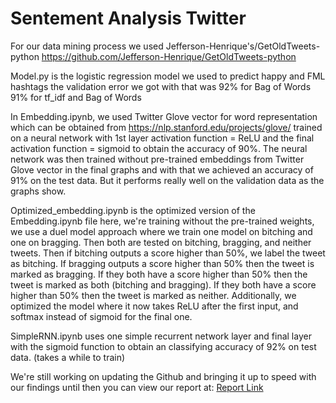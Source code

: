 # Sentement Analysis Twitter

For our data mining process we used Jefferson-Henrique's/GetOldTweets-python
https://github.com/Jefferson-Henrique/GetOldTweets-python

Model.py is the logistic regression model we used to predict happy and FML hashtags the validation error we got with that was 92% for Bag of Words
91% for tf_idf and Bag of Words

In Embedding.ipynb, we used Twitter Glove vector for word representation which can be obtained from
https://nlp.stanford.edu/projects/glove/ trained on a neural network with 1st layer activation function = ReLU and the final activation function = sigmoid to obtain the accuracy of 90%. The neural network was then trained without pre-trained embeddings from Twitter Glove vector in the final graphs and with that we achieved an accuracy of 91% on the test data. But it performs really well on the validation data as the graphs show.

Optimized_embedding.ipynb is the optimized version of the Embedding.ipynb file here, we're training without the pre-trained weights, we use a duel model approach where we train one model on bitching and one on bragging. Then both are tested on bitching, bragging, and neither tweets. Then if bitching outputs a score higher than 50%, we label the tweet as bitching. If bragging outputs a score higher than 50% then the tweet is marked as bragging. If they both have a score higher than 50% then the tweet is marked as both (bitching and bragging). If they both have a score higher than 50% then the tweet is marked as neither. Additionally, we optimized the model where it now takes ReLU after the first input, and softmax instead of sigmoid for the final one.

SimpleRNN.ipynb uses one simple recurrent network layer and final layer with the sigmoid function to obtain an classifying accuracy of 92% on test data. (takes a while to train)

We're still working on updating the Github and bringing it up to speed with our findings until then you can view our report at: [Report Link](https://docs.google.com/document/d/1xffgs0fqMzrzvINqbOXSkrlccr0DsVIU2Wh7T6cvDBg/edit?usp=sharing)
